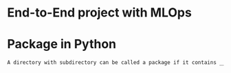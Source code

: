 # End-to-End project with MLOps

<h1>Package in Python</h1>

```bash
A directory with subdirectory can be called a package if it contains __init__.py file.
```